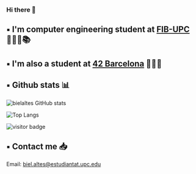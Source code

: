 ### Hi there 👋

## ▪️ I'm computer engineering student at [FIB-UPC](https://www.fib.upc.edu/ca) 👨🏻‍💻📚 

## ▪️ I'm also a student at [42 Barcelona](https://www.42barcelona.com/es/) 👨🏻‍💻 

## ▪️ Github stats 📊

![bielaltes GitHub stats](https://github-readme-stats.vercel.app/api?username=bielaltes&show_icons=true&theme=github_dark)

![Top Langs](https://github-readme-stats.vercel.app/api/top-langs/?username=bielaltes&layout=compact&theme=github_dark)

![visitor badge](https://visitor-badge.glitch.me/badge?page_id=bielaltes.visitor-badge)

## ▪️ Contact me 📥

Email: biel.altes@estudiantat.upc.edu

